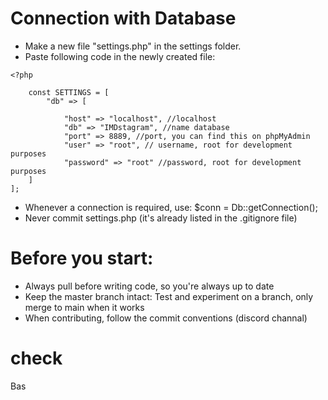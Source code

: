 # Connection with Database
* Make a new file "settings.php" in the settings folder.
* Paste following code in the newly created file:

```
<?php

    const SETTINGS = [
        "db" => [
        
            "host" => "localhost", //localhost
            "db" => "IMDstagram", //name database
            "port" => 8889, //port, you can find this on phpMyAdmin
            "user" => "root", // username, root for development purposes
            "password" => "root" //password, root for development purposes
    ]
];
```

* Whenever a connection is required, use: $conn = Db::getConnection();
* Never commit settings.php (it's already listed in the .gitignore file)



# Before you start:

* Always pull before writing code, so you're always up to date
* Keep the master branch intact: Test and experiment on a branch, only merge to main when it works
* When contributing, follow the commit conventions (discord channal)


# check
Bas
